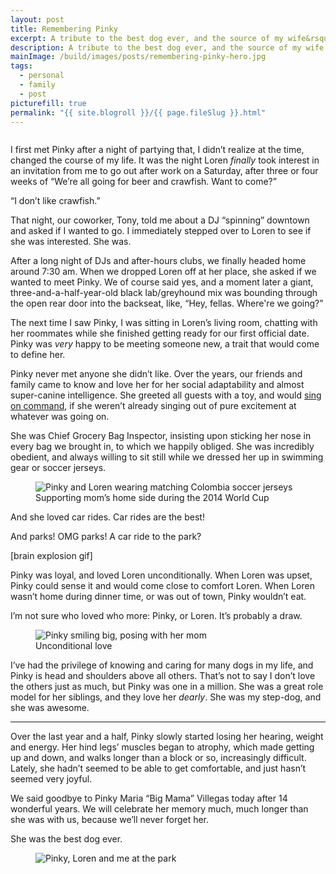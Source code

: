 ```yaml
---
layout: post
title: Remembering Pinky
excerpt: A tribute to the best dog ever, and the source of my wife&rsquo;s greatest joy.
description: A tribute to the best dog ever, and the source of my wife's greatest joy.
mainImage: /build/images/posts/remembering-pinky-hero.jpg
tags: 
  - personal
  - family
  - post
picturefill: true
permalink: "{{ site.blogroll }}/{{ page.fileSlug }}.html"
---
```


<figure>
  <img 
    alt=""
    src="/build/images/posts/remembering-pinky-hero.jpg"
    srcset="/build/images/posts/remembering-pinky-hero-400.jpg 400w, /build/images/posts/remembering-pinky-hero.jpg 720w"
    sizes="(min-width: 720px) 720px, 100vw"
  >
</figure>

I first met Pinky after a night of partying that, I didn&rsquo;t realize at the time, changed the course of my life. It was the night Loren *finally* took interest in an invitation from me to go out after work on a Saturday, after three or four weeks of &ldquo;We&rsquo;re all going for beer and crawfish. Want to come?&rdquo;

&ldquo;I don&rsquo;t like crawfish.&rdquo;

That night, our coworker, Tony, told me about a DJ &ldquo;spinning&rdquo; downtown and asked if I wanted to go. I immediately stepped over to Loren to see if she was interested. She was.

After a long night of DJs and after-hours clubs, we finally headed home around 7:30 am. When we dropped Loren off at her place, she asked if we wanted to meet Pinky. We of course said yes, and a moment later a giant, three-and-a-half-year-old black lab/greyhound mix was bounding through the open rear door into the backseat, like, &ldquo;Hey, fellas. Where're we going?&rdquo;

The next time I saw Pinky, I was sitting in Loren&rsquo;s living room, chatting with her roommates while she finished getting ready for our first official date. Pinky was *very* happy to be meeting someone new, a trait that would come to define her.

Pinky never met anyone she didn&rsquo;t like. Over the years, our friends and family came to know and love her for her social adaptability and almost super-canine intelligence. She greeted all guests with a toy, and would [sing on command](https://vine.co/v/hmZvl7g7Ewb), if she weren&rsquo;t already singing out of pure excitement at whatever was going on.

She was Chief Grocery Bag Inspector, insisting upon sticking her nose in every bag we brought in, to which we happily obliged. She was incredibly obedient, and always willing to sit still while we dressed her up in swimming gear or soccer jerseys.

<figure>
  <img 
    alt="Pinky and Loren wearing matching Colombia soccer jerseys"
    src="/build/images/posts/remembering-pinky-good-sport.jpg"
    srcset="/build/images/posts/remembering-pinky-good-sport-400.jpg 400w, /build/images/posts/remembering-pinky-good-sport.jpg 720w"
    sizes="(min-width: 720px) 720px, 100vw"
  >
  <figcaption>Supporting mom&rsquo;s home side during the 2014 World Cup</figcaption>
</figure>

And she loved car rides. Car rides are the best!

And parks! OMG parks! A car ride to the park?

[brain explosion gif]

Pinky was loyal, and loved Loren unconditionally. When Loren was upset, Pinky could sense it and would come close to comfort Loren. When Loren wasn&rsquo;t home during dinner time, or was out of town, Pinky wouldn&rsquo;t eat.

I&rsquo;m not sure who loved who more: Pinky, or Loren. It&rsquo;s probably a draw.

<figure>
  <img 
    alt="Pinky smiling big, posing with her mom"
    src="/build/images/posts/remembering-pinky-with-momma.jpg"
    srcset="/build/images/posts/remembering-pinky-with-momma-400.jpg 400w, /build/images/posts/remembering-pinky-with-momma.jpg 720w"
    sizes="(min-width: 720px) 720px, 100vw"
  >
  <figcaption>Unconditional love</figcaption>
</figure>

I&rsquo;ve had the privilege of knowing and caring for many dogs in my life, and Pinky is head and shoulders above all others. That&rsquo;s not to say I don&rsquo;t love the others just as much, but Pinky was one in a million. She was a great role model for her siblings, and they love her *dearly*. She was my step-dog, and she was awesome.

---

Over the last year and a half, Pinky slowly started losing her hearing, weight and energy. Her hind legs&rsquo; muscles began to atrophy, which made getting up and down, and walks longer than a block or so, increasingly difficult. Lately, she hadn&rsquo;t seemed to be able to get comfortable, and just hasn&rsquo;t seemed very joyful.

We said goodbye to Pinky Maria &ldquo;Big Mama&rdquo; Villegas today after 14 wonderful years. We will celebrate her memory much, much longer than she was with us, because we&rsquo;ll never forget her.

She was the best dog ever.

<figure>
  <img 
    alt="Pinky, Loren and me at the park"
    src="/build/images/posts/remembering-pinky-family.jpg"
    srcset="/build/images/posts/remembering-pinky-family-400.jpg 400w, /build/images/posts/remembering-pinky-family.jpg 720w"
    sizes="(min-width: 720px) 720px, 100vw"
  >
</figure>
